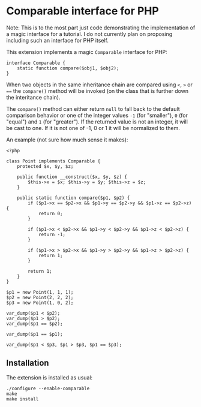 Comparable interface for PHP
============================

Note: This is to the most part just code demonstrating the implementation of a magic interface for
a tutorial. I do not currently plan on proposing including such an interface for PHP itself.

This extension implements a magic `Comparable` interface for PHP:

    interface Comparable {
        static function compare($obj1, $obj2);
    }

When two objects in the same inheritance chain are compared using `<`, `>` or `==` the `compare()`
method will be invoked (on the class that is further down the interitance chain).

The `compare()` method can either return `null` to fall back to the default comparison behavior
or one of the integer values `-1` (for "smaller"), `0` (for "equal") and `1` (for "greater"). If
the returned value is not an integer, it will be cast to one. If it is not one of -1, 0 or 1 it
will be normalized to them.

An example (not sure how much sense it makes):

    <?php

    class Point implements Comparable {
        protected $x, $y, $z;

        public function __construct($x, $y, $z) {
            $this->x = $x; $this->y = $y; $this->z = $z;
        }

        public static function compare($p1, $p2) {
            if ($p1->x == $p2->x && $p1->y == $p2->y && $p1->z == $p2->z) {
                return 0;
            }

            if ($p1->x < $p2->x && $p1->y < $p2->y && $p1->z < $p2->z) {
                return -1;
            }

            if ($p1->x > $p2->x && $p1->y > $p2->y && $p1->z > $p2->z) {
                return 1;
            }

            return 1;
        }
    }

    $p1 = new Point(1, 1, 1);
    $p2 = new Point(2, 2, 2);
    $p3 = new Point(1, 0, 2);

    var_dump($p1 < $p2);
    var_dump($p1 > $p2);
    var_dump($p1 == $p2);

    var_dump($p1 == $p1);

    var_dump($p1 < $p3, $p1 > $p3, $p1 == $p3);

Installation
------------

The extension is installed as usual:

    ./configure --enable-comparable
    make
    make install
